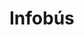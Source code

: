 # Infobús

<script setup>
import StructurizrEmbed from '../../.vitepress/components/StructurizrEmbed.vue'
</script>

<StructurizrEmbed 
  src="http://137.184.189.145:8080/embed/3?diagram=SystemLandscape-001&diagramSelector=false&iframe=myEmbeddedDiagram"
/>
